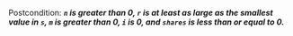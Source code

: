 Postcondition: ***`n` is greater than 0, `r` is at least as large as the smallest value in `s`, `m` is greater than 0, `i` is 0, and `shares` is less than or equal to 0.***